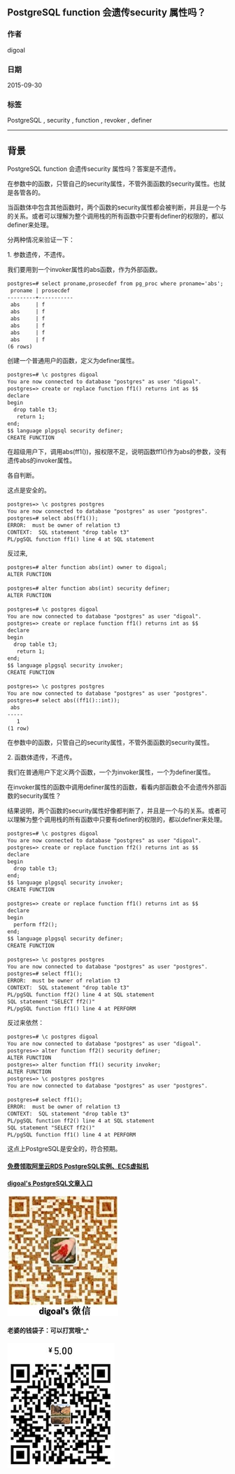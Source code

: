 ## PostgreSQL function 会遗传security 属性吗？   
                                                                                                                             
### 作者                                                                                                            
digoal                                                                                                            
                                                                                                            
### 日期                                                                                                             
2015-09-30                                                                                                 
                                                                                                              
### 标签                                                                                                            
PostgreSQL , security , function , revoker , definer          
                                                                                                                        
----                                                                                                                        
                                                                                                                         
## 背景                                                 
PostgreSQL function 会遗传security 属性吗？答案是不遗传。  
  
在参数中的函数，只管自己的security属性，不管外面函数的security属性。也就是各管各的。  
  
当函数体中包含其他函数时，两个函数的security属性都会被判断，并且是一个与的关系。或者可以理解为整个调用栈的所有函数中只要有definer的权限的，都以definer来处理。  
  
分两种情况来验证一下：  
  
1\. 参数遗传，不遗传。  
  
我们要用到一个invoker属性的abs函数，作为外部函数。  
  
```  
postgres=# select proname,prosecdef from pg_proc where proname='abs';  
 proname | prosecdef   
---------+-----------  
 abs     | f  
 abs     | f  
 abs     | f  
 abs     | f  
 abs     | f  
 abs     | f  
(6 rows)  
```  
  
创建一个普通用户的函数，定义为definer属性。  
  
```  
postgres=# \c postgres digoal  
You are now connected to database "postgres" as user "digoal".  
postgres=> create or replace function ff1() returns int as $$  
declare  
begin  
  drop table t3;  
   return 1;  
end;  
$$ language plpgsql security definer;  
CREATE FUNCTION  
```  
  
在超级用户下，调用abs(ff1())，报权限不足，说明函数ff1()作为abs的参数，没有遗传abs的invoker属性。  
  
各自判断。  
  
这点是安全的。  
  
```  
postgres=> \c postgres postgres  
You are now connected to database "postgres" as user "postgres".  
postgres=# select abs(ff1());  
ERROR:  must be owner of relation t3  
CONTEXT:  SQL statement "drop table t3"  
PL/pgSQL function ff1() line 4 at SQL statement  
```  
  
反过来,  
  
```  
postgres=# alter function abs(int) owner to digoal;  
ALTER FUNCTION  
  
postgres=# alter function abs(int) security definer;  
ALTER FUNCTION  
  
postgres=# \c postgres digoal  
You are now connected to database "postgres" as user "digoal".  
postgres=> create or replace function ff1() returns int as $$   
declare  
begin  
  drop table t3;  
   return 1;  
end;  
$$ language plpgsql security invoker;  
CREATE FUNCTION  
  
postgres=> \c postgres postgres  
You are now connected to database "postgres" as user "postgres".  
postgres=# select abs((ff1()::int));  
 abs   
-----  
   1  
(1 row)  
```  
  
在参数中的函数，只管自己的security属性，不管外面函数的security属性。  
  
2\. 函数体遗传，不遗传。  
  
我们在普通用户下定义两个函数，一个为invoker属性，一个为definer属性。  
  
在invoker属性的函数中调用definer属性的函数，看看内部函数会不会遗传外部函数的security属性？  
  
结果说明，两个函数的security属性好像都判断了，并且是一个与的关系。或者可以理解为整个调用栈的所有函数中只要有definer的权限的，都以definer来处理。  
  
```  
postgres=# \c postgres digoal  
You are now connected to database "postgres" as user "digoal".  
postgres=> create or replace function ff2() returns int as $$  
declare  
begin  
  drop table t3;  
end;  
$$ language plpgsql security invoker;  
CREATE FUNCTION  
  
postgres=> create or replace function ff1() returns int as $$  
declare  
begin  
  perform ff2();  
end;  
$$ language plpgsql security definer;  
CREATE FUNCTION  
  
postgres=> \c postgres postgres  
You are now connected to database "postgres" as user "postgres".  
postgres=# select ff1();  
ERROR:  must be owner of relation t3  
CONTEXT:  SQL statement "drop table t3"  
PL/pgSQL function ff2() line 4 at SQL statement  
SQL statement "SELECT ff2()"  
PL/pgSQL function ff1() line 4 at PERFORM  
```  
  
反过来依然：  
  
```  
postgres=# \c postgres digoal  
You are now connected to database "postgres" as user "digoal".  
postgres=> alter function ff2() security definer;  
ALTER FUNCTION  
postgres=> alter function ff1() security invoker;  
ALTER FUNCTION  
postgres=> \c postgres postgres  
You are now connected to database "postgres" as user "postgres".  
  
postgres=# select ff1();  
ERROR:  must be owner of relation t3  
CONTEXT:  SQL statement "drop table t3"  
PL/pgSQL function ff2() line 4 at SQL statement  
SQL statement "SELECT ff2()"  
PL/pgSQL function ff1() line 4 at PERFORM  
```  
  
这点上PostgreSQL是安全的，符合预期。  
  
  
  
  
  
  
  
  
  
  
  
  
  
#### [免费领取阿里云RDS PostgreSQL实例、ECS虚拟机](https://free.aliyun.com/ "57258f76c37864c6e6d23383d05714ea")
  
  
#### [digoal's PostgreSQL文章入口](https://github.com/digoal/blog/blob/master/README.md "22709685feb7cab07d30f30387f0a9ae")
  
  
![digoal's weixin](../pic/digoal_weixin.jpg "f7ad92eeba24523fd47a6e1a0e691b59")
  
  
#### 老婆的钱袋子：可以打赏哦^_^  
![wife's weixin ds](../pic/wife_weixin_ds.jpg "acd5cce1a143ef1d6931b1956457bc9f")
  
